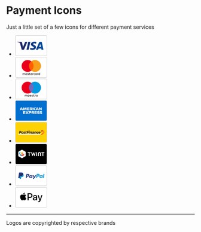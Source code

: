 # Payment Icons

Just a little set of a few icons for different payment services
- ![Visa](https://github.com/skynebula/payment-icons/blob/master/Icons/payment_visa.png?raw=true)
- ![Mastercard](https://github.com/skynebula/payment-icons/blob/master/Icons/payment_mastercard.png?raw=true)
- ![Maestro](https://github.com/skynebula/payment-icons/blob/master/Icons/payment_maestro.png?raw=true)
- ![American Express](https://github.com/skynebula/payment-icons/blob/master/Icons/payment_amex.png?raw=true)
- ![PostFinance](https://github.com/skynebula/payment-icons/blob/master/Icons/payment_postfinance.png?raw=true)
- ![Twint](https://github.com/skynebula/payment-icons/blob/master/Icons/payment_twint.png?raw=true)
- ![PayPal](https://github.com/skynebula/payment-icons/blob/master/Icons/payment_paypal.png?raw=true)
- ![Apple Pay](https://github.com/skynebula/payment-icons/blob/master/Icons/payment_applepay.png?raw=true)

---
Logos are copyrighted by respective brands